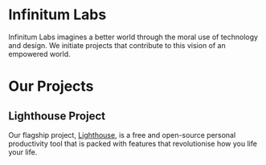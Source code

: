 # Infinitum Labs

Infinitum Labs imagines a better world through the moral use of technology and design.
We initiate projects that contribute to this vision of an empowered world.

# Our Projects

## Lighthouse Project
Our flagship project, [Lighthouse](https://github.com/Infinitum-Labs/Lighthouse-Project), is a free and open-source personal productivity tool that is packed with features that revolutionise how you life your life.
